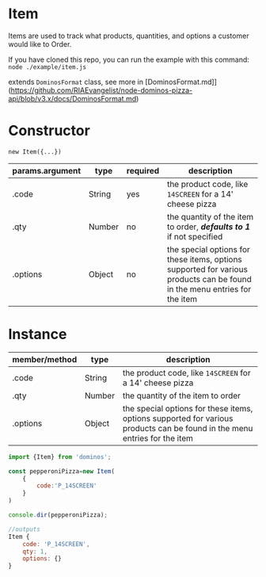 Item
====
Items are used to track what products, quantities, and options a customer would like to Order.

If you have cloned this repo, you can run the example with this command:
`node ./example/item.js`

extends `DominosFormat` class, see more in [DominosFormat.md]](https://github.com/RIAEvangelist/node-dominos-pizza-api/blob/v3.x/docs/DominosFormat.md)

Constructor
====

`new Item({...})`

|params.argument|type  |required|description|
|--------|------|--------|-------|
|.code        |String|yes|the product code, like `14SCREEN` for a 14' cheese pizza|
|.qty         |Number|no|the quantity of the item to order, ***defaults to 1*** if not specified|
|.options     |Object|no|the special options for these items, options supported for various products can be found in the menu entries for the item|

Instance
====

|member/method|type  |description|
|-------------|------|-------    |
|.code        |String|the product code, like `14SCREEN` for a 14' cheese pizza|
|.qty         |Number|the quantity of the item to order|
|.options     |Object|the special options for these items, options supported for various products can be found in the menu entries for the item|


```js
import {Item} from 'dominos';

const pepperoniPizza=new Item(
    {
        code:'P_14SCREEN'
    }
)

console.dir(pepperoniPizza);

//outputs
Item { 
    code: 'P_14SCREEN', 
    qty: 1, 
    options: {} 
}

```
